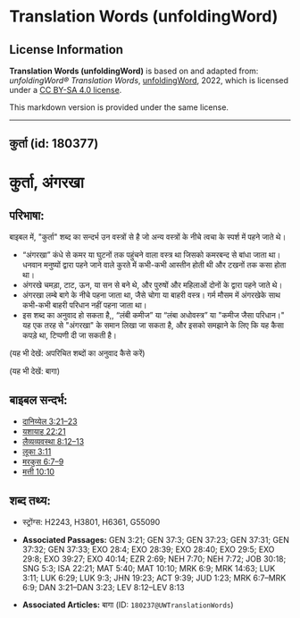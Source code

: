 # Translation Words (unfoldingWord)

## License Information

**Translation Words (unfoldingWord)** is based on and adapted from: _unfoldingWord® Translation Words_, [unfoldingWord](https://unfoldingword.org/utw), 2022, which is licensed under a [CC BY-SA 4.0 license](https://creativecommons.org/licenses/by-sa/4.0/legalcode.en).

This markdown version is provided under the same license.



--------------------------------

## कुर्ता (id: 180377)

कुर्ता, अंगरखा
==============

परिभाषा:
--------

बाइबल में, "कुर्ता" शब्द का सन्दर्भ उन वस्त्रों से है जो अन्य वस्त्रों के नीचे त्वचा के स्पर्श में पहने जाते थे।

* “अंगरखा” कंधे से कमर या घुटनों तक पहुंचने वाला वस्त्र था जिसको कमरबन्द से बांधा जाता था। धनवान मनुष्यों द्वारा पहने जाने वाले कुरते में कभी\-कभी आस्तीन होती थी और टखनों तक कसा होता था।
* अंगरखे चमड़ा, टाट, ऊन, या सन से बने थे, और पुरुषों और महिलाओं दोनों के द्वारा पहने जाते थे।
* अंगरखा लम्बे बागे के नीचे पहना जाता था, जैसे चोगा या बाहरी वस्त्र। गर्म मौसम में अंगरखेके साथ कभी\-कभी बाहरी परिधान नहीं पहना जाता था।
* इस शब्द का अनुवाद हो सकता है,, “लंबी कमीज” या “लंबा अधोवस्त्र” या "कमीज जैसा परिधान।" यह एक तरह से "अंगरखा" के समान लिखा जा सकता है, और इसको समझाने के लिए कि यह कैसा कपड़े था, टिप्पणी दी जा सकती है।

(यह भी देखें: अपरिचित शब्दों का अनुवाद कैसे करें)

(यह भी देखें: बागा)

बाइबल सन्दर्भ:
--------------

* [दानिय्येल 3:21–23](https://ref.ly/Dan3:21-Dan3:23)
* [यशायाह 22:21](https://ref.ly/Isa22:21)
* [लैव्यव्यवस्था 8:12–13](https://ref.ly/Lev8:12-Lev8:13)
* [लूका 3:11](https://ref.ly/Luke3:11)
* [मरकुस 6:7–9](https://ref.ly/Mark6:7-Mark6:9)
* [मत्ती 10:10](https://ref.ly/Matt10:10)

शब्द तथ्य:
----------

* स्ट्रोंग्स: H2243, H3801, H6361, G55090

* **Associated Passages:** GEN 3:21; GEN 37:3; GEN 37:23; GEN 37:31; GEN 37:32; GEN 37:33; EXO 28:4; EXO 28:39; EXO 28:40; EXO 29:5; EXO 29:8; EXO 39:27; EXO 40:14; EZR 2:69; NEH 7:70; NEH 7:72; JOB 30:18; SNG 5:3; ISA 22:21; MAT 5:40; MAT 10:10; MRK 6:9; MRK 14:63; LUK 3:11; LUK 6:29; LUK 9:3; JHN 19:23; ACT 9:39; JUD 1:23; MRK 6:7–MRK 6:9; DAN 3:21–DAN 3:23; LEV 8:12–LEV 8:13
* **Associated Articles:** बागा (ID: `180237@UWTranslationWords`)

